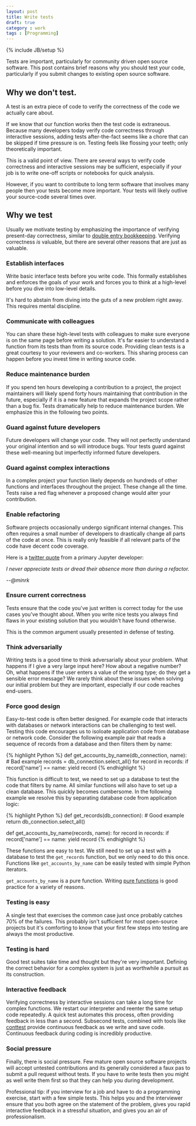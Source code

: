 ```yaml
---
layout: post
title: Write tests
draft: true
category : work
tags : [Programming]
---
```

{% include JB/setup %}

Tests are important, particularly for community driven open source software.
This post contains brief reasons why you should test your code, particularly if
you submit changes to existing open source software.

## Why we don't test.

A test is an extra piece of code to verify the correctness of the code we
actually care about.

If we know that our function works then the test code is extraneous.  Because
many developers today verify code correctness through interactive sessions,
adding tests after-the-fact seems like a chore that can be skipped if time
pressure is on.  Testing feels like flossing your teeth; only theoretically
important.

This is a valid point of view. There are several ways to verify code
correctness and interactive sessions may be sufficient, especially if your job
is to write one-off scripts or notebooks for quick analysis.

However, if you want to contribute to long term software that involves many
people then your tests become more important.  Your tests will likely outlive
your source-code several times over.

## Why we test

Usually we motivate testing by emphasizing the importance of verifying
present-day correctness, similar to [double entry
bookkeeping](https://en.wikipedia.org/wiki/Double-entry_bookkeeping_system).
Verifying correctness *is* valuable, but there are several other reasons that
are just as valuable.

### Establish interfaces

Write basic interface tests before you write code.  This formally establishes
and enforces the goals of your work and forces you to think at a high-level
before you dive into low-level details.

It's hard to abstain from diving into the guts of a new problem right away.
This requires mental discipline.

### Communicate with colleagues

You can share these high-level tests with colleagues to make sure everyone is
on the same page before writing a solution.  It's far easier to understand a
function from its tests than from its source code.  Providing clean tests is a
great courtesy to your reviewers and co-workers.  This sharing process can
happen before you invest time in writing source code.

### Reduce maintenance burden

If you spend ten hours developing a contribution to a project, the project
maintainers will likely spend forty hours maintaining that contribution in the
future, especially if it is a new feature that expands the project scope rather
than a bug fix.  Tests dramatically help to reduce maintenance burden.  We
emphasize this in the following two points.

### Guard against future developers

Future developers will change your code.  They will not perfectly understand
your original intention and so will introduce bugs.  Your tests guard against
these well-meaning but imperfectly informed future developers.

### Guard against complex interactions

In a complex project your function likely depends on hundreds of other
functions and interfaces throughout the project.  These change all the time.
Tests raise a red flag whenever a proposed change would alter your
contribution.

### Enable refactoring

Software projects occasionally undergo significant internal changes.  This
often requires a small number of developers to drastically change all parts of
the code at once.  This is really only feasible if all relevant parts of the
code have decent code coverage.

Here is a [twitter quote](https://twitter.com/minrk/status/505111560394530816)
from a primary Jupyter developer:

*I never appreciate tests or dread their absence more than during a refactor.*

*--@minrk*

### Ensure current correctness

Tests ensure that the code you've just written is correct today for the use
cases you've thought about.  When you write nice tests you always find flaws in
your existing solution that you wouldn't have found otherwise.

This is the common argument usually presented in defense of testing.

### Think adversarially

Writing tests is a good time to think adversarially about your problem.  What
happens if I give a very large input here?  How about a negative number?  Oh,
what happens if the user enters a value of the wrong type; do they get a
sensible error message?  We rarely think about these issues when solving our
initial problem but they are important, especially if our code reaches
end-users.

### Force good design

Easy-to-test code is often better designed.  For example code that interacts
with databases or network interactions can be challenging to test well.
Testing this code encourages us to isoloate application code from database or
network code.  Consider the following example pair that reads a sequence of
records from a database and then filters them by name:

{% highlight Python %}
def get_accounts_by_name(db_connection, name):  # Bad example
    records = db_connection.select_all()
    for record in records:
        if record['name'] == name:
            yield record
{% endhighlight %}

This function is difficult to test, we need to set up a database to test the
code that filters by name.  All similar functions will also have to set up a
clean database.  This quickly becomes cumbersome.  In the following example we
resolve this by separating database code from application logic:

{% highlight Python %}
def get_records(db_connection):                # Good example
    return db_connection.select_all()

def get_accounts_by_name(records, name):
    for record in records:
        if record['name'] == name:
            yield record
{% endhighlight %}

These functions are easy to test.  We still need to set up a test with a
database to test the `get_records` function, but we only need to do this once.
Functions like `get_accounts_by_name` can be easily tested with simple Python
iterators.

`get_accounts_by_name` is a pure function.
Writing [pure functions](http://toolz.readthedocs.org/en/latest/purity.html) is
good practice for a variety of reasons.

### Testing is easy

A single test that exercises the common case just once probably catches 70% of
the failures.  This probably isn't sufficient for most open-source projects but
it's comforting to know that your first few steps into testing are always the
most productive.

### Testing is hard

Good test suites take time and thought but they're very important.  Defining
the correct behavior for a complex system is just as worthwhile a pursuit as
its construction.

### Interactive feedback

Verifying correctness by interactive sessions can take a long time for complex
functions.  We restart our interpreter and reenter the same setup code
repeatedly.  A quick test automates this process, often providing feedback in
less than a second.  Subsecond tests, combined with tools like
[conttest](https://pypi.python.org/pypi/conttest) provide continuous feedback
as we write and save code.  Continuous feedback during coding is incredibly
productive.

### Social pressure

Finally, there is social pressure.  Few mature open source software projects
will accept untested contributions and its generally considered a faux pas to
submit a pull request without tests.  If you have to write tests then you might
as well write them first so that they can help you during development.

Professional tip: if you interview for a job and have to do a programming
exercise, start with a few simple tests.  This helps you and the interviewer
ensure that you both agree on the statement of the problem, gives you rapid
interactive feedback in a stressful situation, and gives you an air of
professionalism.
